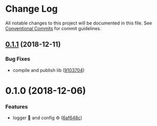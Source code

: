# Change Log

All notable changes to this project will be documented in this file.
See [Conventional Commits](https://conventionalcommits.org) for commit guidelines.

## [0.1.1](https://github.com/Amazebot/util/compare/@amazebot/logger@0.1.0...@amazebot/logger@0.1.1) (2018-12-11)


### Bug Fixes

* compile and publish lib ([9103704](https://github.com/Amazebot/util/commit/9103704))





# 0.1.0 (2018-12-06)


### Features

* logger 📓 and config ⚙️ ([6af648c](https://github.com/Amazebot/util/commit/6af648c))

